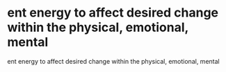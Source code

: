 # ent energy to affect desired change within the physical, emotional, mental

ent energy to affect desired change within the physical, emotional, mental